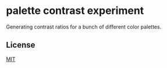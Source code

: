 # palette contrast experiment

Generating contrast ratios for a bunch of different color palettes.

## License

[MIT](https://codeberg.org/henrycatalinismith/react-elements-experiment/src/branch/main/license)
